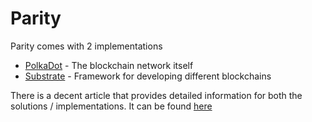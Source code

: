 # Parity

Parity comes with 2 implementations

* [PolkaDot](polkadot) - The blockchain network itself
* [Substrate](substrate) - Framework for developing different blockchains

There is a decent article that provides detailed information for both the solutions / implementations. It can be found [here](https://medium.com/polkadot-network/a-brief-summary-of-everything-substrate-and-polkadot-f1f21071499d)

